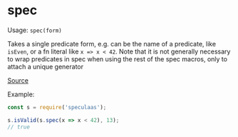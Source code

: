 spec
=====

Usage: ```spec(form)```

Takes a single predicate form, e.g. can be the name of a predicate,
like ```isEven```, or a fn literal like ```x => x < 42```. Note that it is not
generally necessary to wrap predicates in spec when using the rest
of the spec macros, only to attach a unique generator

[Source](https://github.com/mrijk/speculaas/blob/master/lib/def.js)

Example:

```js
const s = require('speculaas');

s.isValid(s.spec(x => x < 42), 13);
// true
```
